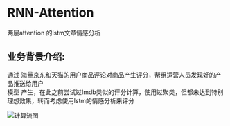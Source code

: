 # RNN-Attention
两层attention 的lstm文章情感分析
 
## 业务背景介绍:  
通过 海量京东和天猫的用户商品评论对商品产生评分，帮组运营人员发现好的产品推送给用户  
模型 产生，在此之前尝试过Imdb类似的评分计算，使用过聚类，但都未达到特别理想效果，转而考虑使用lstm的情感分析来评分

![计算流图](https://github.com/rebornfly/RNN-Attention/blob/master/img/graph.png)
